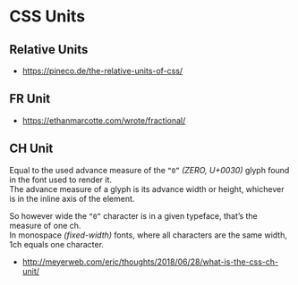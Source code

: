 # CSS Units

## Relative Units

* <https://pineco.de/the-relative-units-of-css/>

## FR Unit

* <https://ethanmarcotte.com/wrote/fractional/>

## CH Unit

Equal to the used advance measure of the `“0”` _(ZERO, U+0030)_ glyph found in the font used to render it.  
The advance measure of a glyph is its advance width or height, whichever is in the inline axis of the element.

So however wide the `“0”` character is in a given typeface, that’s the measure of one ch.  
In monospace _(fixed-width)_ fonts, where all characters are the same width, 1ch equals one character.

* <http://meyerweb.com/eric/thoughts/2018/06/28/what-is-the-css-ch-unit/>
